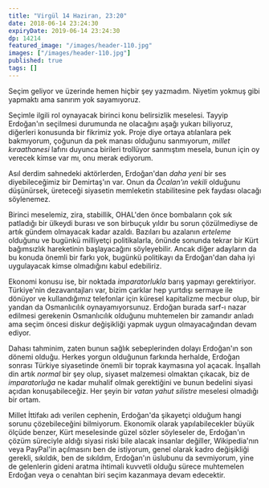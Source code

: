 ```yaml
---
title: "Virgül 14 Haziran, 23:20"
date: 2018-06-14 23:24:30
expiryDate: 2019-06-14 23:24:30
dp: 14214
featured_image: "/images/header-110.jpg"
images: ["/images/header-110.jpg"]
published: true
tags: []
---
```




Seçim geliyor ve üzerinde hemen hiçbir şey yazmadım. Niyetim yokmuş gibi
yapmaktı ama sanırım yok sayamıyoruz. 

Seçimle ilgili rol oynayacak birinci konu belirsizlik meselesi. Tayyip
Erdoğan'ın seçilmesi durumunda ne olacağını aşağı yukarı biliyoruz, diğerleri
konusunda bir fikrimiz yok. Proje diye ortaya atılanlara pek bakmıyorum, çoğunun
da pek manası olduğunu sanmıyorum, *millet kıraathanesi* lafını duyunca birileri
trollüyor sanmıştım mesela, bunun için oy verecek kimse var mı, onu merak
ediyorum.

Asıl derdim sahnedeki aktörlerden, Erdoğan'dan *daha yeni* bir ses
diyebileceğimiz bir Demirtaş'ın var. Onun da *Öcalan'ın vekili* olduğunu
düşünürsek, üreteceği siyasetin memleketin stabilitesine pek faydası olacağı
söylenemez.

Birinci meselemiz, zira, stabillik, OHAL'den önce bombaların çok sık patladığı
bir ülkeydi burası ve son birbuçuk yıldır bu sorun çözülmediyse de artık gündem
olmayacak kadar azaldı. Bazıları bu azalanın *erteleme* olduğunu ve bugünkü
milliyetçi politikalarla, önünde sonunda tekrar bir Kürt bağımsızlık hareketinin
başlayacağını söyleyebilir. Ancak diğer adayların da bu konuda önemli bir farkı
yok, bugünkü politikayı da Erdoğan'dan daha iyi uygulayacak kimse olmadığını
kabul edebiliriz.

Ekonomi konusu ise, bir noktada *imparatorlukla* barış yapmayı gerektiriyor.
Türkiye'nin dezavantajları var, bizim çarklar hep yurtdışı sermaye ile dönüyor
ve kullandığımız telefonlar için küresel kapitalizme mecbur olup, bir yandan da
Osmanlıcılık oynayamıyorsunuz. Erdoğan burada sarf-ı nazar edilmesi gerekenin
Osmanlıcılık olduğunu muhtemelen bir zamandır anladı ama seçim öncesi diskur
değişikliği yapmak uygun olmayacağından devam ediyor. 

Dahası tahminim, zaten bunun sağlık sebeplerinden dolayı Erdoğan'ın son dönemi
olduğu. Herkes yorgun olduğunun farkında herhalde, Erdoğan sonrası Türkiye
siyasetinde önemli bir toprak kaymasına yol açacak. İnşallah din artık *normal*
bir şey olup, siyaset malzemesi olmaktan çıkacak, biz de *imparatorluğa* ne
kadar muhalif olmak gerektiğini ve bunun bedelini siyasi açıdan konuşabileceğiz.
Her şeyin bir *vatan yahut silistre* meselesi olmadığı bir ortam.

Millet İttifakı adı verilen cephenin, Erdoğan'da şikayetçi olduğum hangi sorunu
çözebileceğini bilmiyorum. Ekonomik olarak yapılabilecekler büyük ölçüde benzer,
Kürt meselesinde güzel sözler söyleseler de, Erdoğan'ın çözüm süreciyle aldığı
siyasi riski bile alacak insanlar değiller, Wikipedia'nın veya PayPal'in
açılmasını ben de istiyorum, genel olarak kadro değişikliği gerekli, sıkıldık,
ben de sıkıldım, Erdoğan'ın üslubunu da sevmiyorum, yine de gelenlerin gideni
aratma ihtimali kuvvetli olduğu sürece muhtemelen Erdoğan veya o cenahtan biri
seçim kazanmaya devam edecektir.


